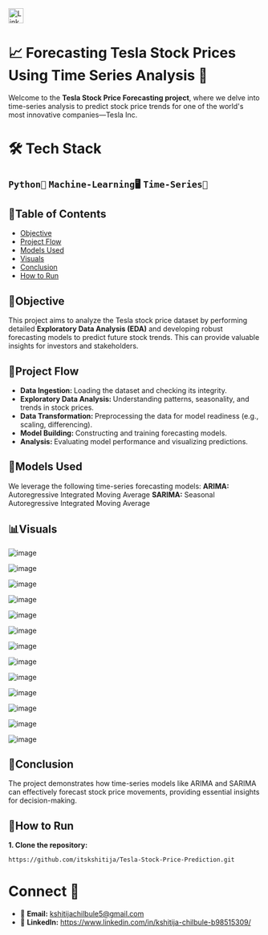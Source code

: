 <a href="https://www.linkedin.com/in/kshitija-chilbule-b98515309/" target="_blank">
  <img src="https://img.shields.io/badge/LinkedIn-Connect-blue?style=flat&logo=linkedin" alt="LinkedIn Badge" style="height: 30px; width: auto;">
</a>

# 📈 Forecasting Tesla Stock Prices Using Time Series Analysis 🚗
Welcome to the <b>Tesla Stock Price Forecasting project</b>, where we delve into time-series analysis to predict stock price trends for one of the world's most innovative companies—Tesla Inc.

# 🛠️ Tech Stack
## `Python🐍` `Machine-Learning🖥️` `Time-Series🎢`

## 📜Table of Contents 
- [Objective](#objective)
- [Project Flow](#project-flow)
- [Models Used](#models-used)
- [Visuals](#visuals)
- [Conclusion](#conclusion)
- [How to Run](#how-to-run)


## 🎯Objective
This project aims to analyze the Tesla stock price dataset by performing detailed <b>Exploratory Data Analysis (EDA)</b> and developing robust forecasting models to predict future stock trends. This can provide valuable insights for investors and stakeholders.

## 🌟Project Flow
- <b>Data Ingestion: </b> Loading the dataset and checking its integrity.
- <b>Exploratory Data Analysis: </b> Understanding patterns, seasonality, and trends in stock prices.
- <b>Data Transformation: </b> Preprocessing the data for model readiness (e.g., scaling, differencing).
- <b>Model Building: </b> Constructing and training forecasting models.
- <b>Analysis: </b> Evaluating model performance and visualizing predictions.

## 🔢Models Used
We leverage the following time-series forecasting models:
<b>ARIMA:</b>  Autoregressive Integrated Moving Average
<b>SARIMA:</b> Seasonal Autoregressive Integrated Moving Average

## 📊Visuals
![image](https://github.com/user-attachments/assets/dbe36f39-be81-4f55-ac16-f072f8355e0e)


![image](https://github.com/user-attachments/assets/da7da241-25d1-4ca3-914f-ffcd36c212c3)


![image](https://github.com/user-attachments/assets/9b0a733d-c042-411c-95da-abd252385417)



![image](https://github.com/user-attachments/assets/ff43b3b4-50ed-40a9-80d6-60478aa5d553)



![image](https://github.com/user-attachments/assets/57fe2bae-6748-414e-8377-6a39bd2be3e9)



![image](https://github.com/user-attachments/assets/31cac2bf-abec-47ea-97ee-ec7bb0ebafc9)



![image](https://github.com/user-attachments/assets/7624f942-3bea-43fd-9959-be603453cc22)



![image](https://github.com/user-attachments/assets/61414ef6-c2a6-43a2-8447-69e53c0c6561)



![image](https://github.com/user-attachments/assets/7566ac07-187f-4445-848c-40046f57fa16)



![image](https://github.com/user-attachments/assets/e79a2274-dc66-4081-b640-b9a0056b90e0)



![image](https://github.com/user-attachments/assets/e29f0b60-2a1a-4cdf-a524-ebdb905c5f0b)



![image](https://github.com/user-attachments/assets/c1947ab8-df94-46ca-803a-1f2d50f6d250)



![image](https://github.com/user-attachments/assets/d688a9df-450e-4d35-a395-44b78a477548)




## 📌Conclusion
The project demonstrates how time-series models like ARIMA and SARIMA can effectively forecast stock price movements, providing essential insights for decision-making.

## 🚀How to Run
<b>1. Clone the repository:</b>
```
https://github.com/itskshitija/Tesla-Stock-Price-Prediction.git
```

# Connect 🤝
- 📩 <b>Email:</b> kshitijachilbule5@gmail.com
- 📶 <b>LinkedIn:</b> https://www.linkedin.com/in/kshitija-chilbule-b98515309/
